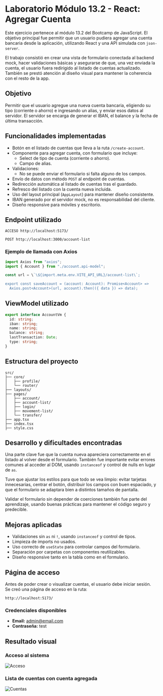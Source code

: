 # Laboratorio Módulo 13.2 - React: Agregar Cuenta

Este ejercicio pertenece al módulo 13.2 del Bootcamp de JavaScript. El objetivo principal fue permitir que un usuario pudiera agregar una cuenta bancaria desde la aplicación, utilizando React y una API simulada con `json-server`.

El trabajo consistió en crear una vista de formulario conectada al backend mock, hacer validaciones básicas y asegurarse de que, una vez enviada la cuenta, el usuario fuera redirigido al listado de cuentas actualizado. También se prestó atención al diseño visual para mantener la coherencia con el resto de la app.

## Objetivo

Permitir que el usuario agregue una nueva cuenta bancaria, eligiendo su tipo (corriente o ahorro) e ingresando un alias, y enviar esos datos al servidor. El servidor se encarga de generar el IBAN, el balance y la fecha de última transacción.

## Funcionalidades implementadas

- Botón en el listado de cuentas que lleva a la ruta `/create-account`.
- Componente para agregar cuenta, con formulario que incluye:
  - Select de tipo de cuenta (corriente o ahorro).
  - Campo de alias.
- Validaciones:
  - No se puede enviar el formulario si falta alguno de los campos.
- Envío de datos con método `POST` al endpoint de cuentas.
- Redirección automática al listado de cuentas tras el guardado.
- Refresco del listado con la cuenta nueva incluida.
- Uso del layout principal (`AppLayout`) para mantener diseño consistente.
- IBAN generado por el servidor mock, no es responsabilidad del cliente.
- Diseño responsive para móviles y escritorio.

## Endpoint utilizado

```
ACCESO http://localhost:5173/

POST http://localhost:3000/account-list
```

### Ejemplo de llamada con Axios

```ts
import Axios from "axios";
import { Account } from "./account.api-model";

const url = \`\${import.meta.env.VITE_API_URL}/account-list\`;

export const saveAccount = (account: Account): Promise<Account> =>
  Axios.post<Account>(url, account).then(({ data }) => data);
```

## ViewModel utilizado

```ts
export interface AccountVm {
  id: string;
  iban: string;
  name: string;
  balance: string;
  lastTransaction: Date;
  type: string;
}
```

## Estructura del proyecto

```
src/
├── core/
│   ├── profile/
│   └── router/
├── layouts/
├── pages/
│   ├── account/
│   ├── account-list/
│   ├── login/
│   ├── movement-list/
│   └── transfer/
├── app.tsx
├── index.tsx
├── style.css
```

## Desarrollo y dificultades encontradas

Una parte clave fue que la cuenta nueva apareciera correctamente en el listado al volver desde el formulario. También fue importante evitar errores comunes al acceder al DOM, usando `instanceof` y control de nulls en lugar de `as`.

Tuve que ajustar los estilos para que todo se vea limpio: evitar tarjetas innecesarias, centrar el botón, distribuir los campos con buen espaciado, y que el formulario se adaptara bien a distintos tamaños de pantalla.

Validar el formulario sin depender de coerciones también fue parte del aprendizaje, usando buenas prácticas para mantener el código seguro y predecible.

## Mejoras aplicadas

- Validaciones sin `as` ni `!`, usando `instanceof` y control de tipos.
- Limpieza de imports no usados.
- Uso correcto de `useState` para controlar campos del formulario.
- Separación por carpetas con componentes reutilizables.
- Diseño responsive tanto en la tabla como en el formulario.


## Página de acceso

Antes de poder crear o visualizar cuentas, el usuario debe iniciar sesión.  
Se creó una página de acceso en la ruta:

```
http://localhost:5173/
```

### Credenciales disponibles

- **Email:** admin@email.com  
- **Contraseña:** test


## Resultado visual

### Acceso al sistema

![Acceso](./public/assets/JS_13_2_ACCESO.png)

### Lista de cuentas con cuenta agregada

![Cuentas](./public/assets/JS_13_2.png)
